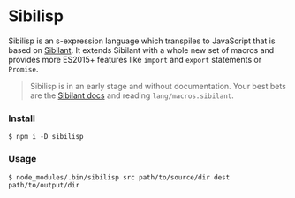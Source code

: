 # Sibilisp

Sibilisp is an s-expression language which transpiles to JavaScript that is based
on [Sibilant](https://sibilant.org/). It extends Sibilant with a whole new
set of macros and provides more ES2015+ features like `import` and `export`
statements or `Promise`.

> Sibilisp is in an early stage and without documentation. Your
> best bets are the [Sibilant docs](https://docs.sibilant.org)
> and reading `lang/macros.sibilant`. 

### Install
```
$ npm i -D sibilisp
```

### Usage
```
$ node_modules/.bin/sibilisp src path/to/source/dir dest path/to/output/dir
```